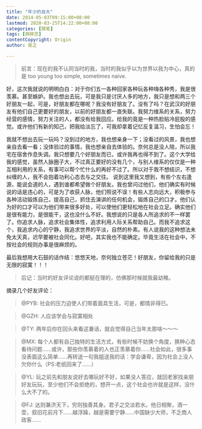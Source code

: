 ```yaml
---
title: "年少的自大"
date: 2014-05-03T09:15:00+08:00
lastmod: 2020-03-25T14:22:00+08:00
categories: [随笔]
tags: [碎碎念]
contentCopyright: Origin
author: 易之

---
```


> 前言：现在的我不认同当时的我，当时的我似乎以为世界以我为中心，真的是 too young too simple, sometimes naive.

好，这次我就说的明明白白：对于你们五一各种回家各种玩各种嗨各种秀，我是很羡慕。甚至嫉妒。我也想出去玩，可是我只是讨厌人多的地方，我只是想和两三个好朋友一起，可是，好朋友都在哪呢？我没有好朋友了。没有了吗？在武汉的好朋友有他们自己更要好的朋友，以前的好朋友都一直失联。我努力维系的关系，努力经营的感情，努力关注的人，都没有给我回应。给我的竟是一种热脸贴冷屁股的感觉。或许他们有新的知己，把我给淡忘了，可我却拿着记忆反复温习，生怕会忘！

我就不想出去玩一玩吗？没到过的地方，我也想亲身一下；没看过的风景，我也想亲自去看一看；没体验过的事情，我也想亲自去体验的。奈何总是没人陪，所以我宅在宿舍作息失调。我只想要几个好朋友而已，或许我再也得不到了。这个大学给我的感觉，虽然人脉圈子大，不过真正要好的没有几个，与别人维系的仅仅是一种互相利用的关系，有事可以帮个忙什么的再好不过了。所以对于我不想结识，不想纠缠的人，我不会抱着功利心态去与之交往。
说到这里我又想到，有些个左右逢源，能说会道的人，遇到谁都希望做个好朋友。我也曾问过他们，他们确实有时候说的话是违心的，可是为了收获人脉，他们照说不误！有些人志向远大，积极参与各种活动锻炼自己，提高自己，抓住去演讲的任何机会，锻炼自己的口才。他们认为好的口才可以为他们带来很多好处，可以使他们更轻松地在社会立足。确实他们是很有能力，是很能干，这也没什么不好。我想说的只是各人所追求的不一样罢了。你追求人脉，追求社会集体性，追求利用人际关系帮助自己。而我不追求这个，我追求内心的宁静，我追求世界的平淡，自然的朴素。有人说我的这种想法未免太天真，迟早要被社会同化。好吧，其实我也不能确定。毕竟生活在社会中，不按社会的规则办事是很麻烦的。

最后我想用大石鼓的话作结：悠悠天地，奈何独立苍茫！好朋友，你留给我的只是无限的寂寞！！！

> 后记：当时的好友评论说的都挺在理的，仿佛那时候就我最幼稚。

摘录几个好友评论：

> @PYB: 社会的压力迫使人们带着面具生活，可是，都情非得已。

> @GZH: 人应该学会与寂寞相处

> @TY: 两年后你在回头来看这番话，就会觉得自己当年太那啥～～～
 
> @MX: 每个人都有自己独特的生活方式，有些时候不妨换个角度，换种心态看待问题……或许，那些你羡慕着的人也正羡慕着你……社会如此，很多事没表面这么简单……再转送一句我姐送我的话：学会谦卑，因为社会上没人欠你什么（PS:老纸回来了……）
 
> @YL: 玩之前先和朋友说好去哪玩好不好，如果没人答应，就回老家找亲朋好友玩玩，至少他们不会拒绝的，想开一点，这个社会也许就是这样，没什么大不了的。
 
> @FJ: 达则兼济天下，穷则独善其身。君子之交淡若水。他日相聚，酒一壶，叙旧花前月下……越浮躁，越是需要宁静……中国缺少大师，不乏商人政客……
